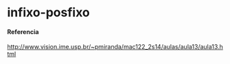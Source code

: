 # infixo-posfixo


#### Referencia

http://www.vision.ime.usp.br/~pmiranda/mac122_2s14/aulas/aula13/aula13.html